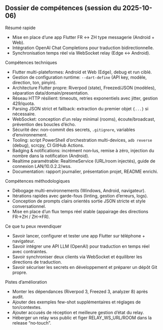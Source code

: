 ## Dossier de compétences (session du 2025-10-06)

Résumé rapide
- Mise en place d’une app Flutter FR ↔ ZH type messagerie (Android + Web).
- Intégration OpenAI Chat Completions pour traduction bidirectionnelle.
- Synchronisation temps réel via WebSocket relay (Edge ↔ Android).

Compétences techniques
- Flutter multi-plateformes: Android et Web (Edge), debug et run ciblé.
- Gestion de configuration runtime: `--dart-define` (API key, modèle, direction, ton, pinyin).
- Architecture Flutter propre: Riverpod (state), Freezed/JSON (modèles), séparation data/domain/presentation.
- Réseau HTTP résilient: timeouts, retries exponentiels avec jitter, gestion 429/quota.
- Parsing JSON strict et fallback: extraction du premier objet `{...}` si nécessaire.
- WebSocket: conception d’un relay minimal (rooms), écoute/broadcast, prévention des boucles d’écho.
- Sécurité dev: non-commit des secrets, `.gitignore`, variables d’environnement.
- Tooling: script PowerShell d’orchestration multi-devices, `adb reverse` (debug), scrcpy, CI GitHub Actions.
- Badging & notifications: incrément non‑lus, remise à zéro, injection du nombre dans la notification (Android).
- Realtime paramétrable: RealtimeService (URL/room injectés), guide de connexion LAN/10.0.2.2/wss.
- Documentation: rapport journalier, présentation projet, README enrichi.

Compétences méthodologiques
- Débogage multi-environnements (Windows, Android, navigateur).
- Itérations rapides avec garde-fous (linting, gestion d’erreurs, logs). 
- Conception de prompts clairs orientés sortie JSON stricte et style conversationnel.
- Mise en place d’un flux temps réel stable (appairage des directions FR→ZH / ZH→FR).

Ce que tu peux revendiquer
- Savoir lancer, configurer et tester une app Flutter sur téléphone + navigateur.
- Savoir intégrer une API LLM (OpenAI) pour traduction en temps réel avec contraintes.
- Savoir synchroniser deux clients via WebSocket et équilibrer les directions de traduction.
- Savoir sécuriser les secrets en développement et préparer un dépôt Git propre.

Pistes d’amélioration
- Monter les dépendances (Riverpod 3, Freezed 3, analyzer 8) après audit.
- Ajouter des exemples few-shot supplémentaires et réglages de ton/contextes.
- Ajouter accusés de réception et meilleure gestion d’état du relay.
 - Héberger un relay wss public et figer RELAY_WS_URL/ROOM dans la release “no‑touch”.
